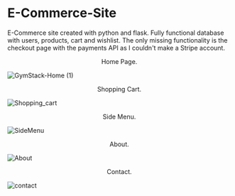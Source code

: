 # E-Commerce-Site
E-Commerce site created with python and flask. Fully functional database with users, products, cart and wishlist. The only missing functionality is the checkout page with the payments API as I couldn't make a Stripe account.


<p style="text-align:center;">Home Page.</p>

![GymStack-Home (1)](https://github.com/Oviderzen/E-Commerce-Site/assets/130290407/8e62b2f4-70d0-429c-9e7a-00e8af6ecc2e)


<p style="text-align:center;">Shopping Cart.</p>

![Shopping_cart](https://github.com/Oviderzen/E-Commerce-Site/assets/130290407/dbf7298b-e289-4ddc-ac2c-e2e1b47b877a)


<p style="text-align:center;">Side Menu.</p>

![SideMenu](https://github.com/Oviderzen/E-Commerce-Site/assets/130290407/23862c4a-5d7b-4c1b-9272-6545395c6c62)


<p style="text-align:center;">About.</p>

![About](https://github.com/Oviderzen/E-Commerce-Site/assets/130290407/96feff24-1440-4297-b4ee-bf99934e5101)


<p style="text-align:center;">Contact.</p>

![contact](https://github.com/Oviderzen/E-Commerce-Site/assets/130290407/ab27a05f-c011-4ec2-9de4-70aebb1fb1a2)

